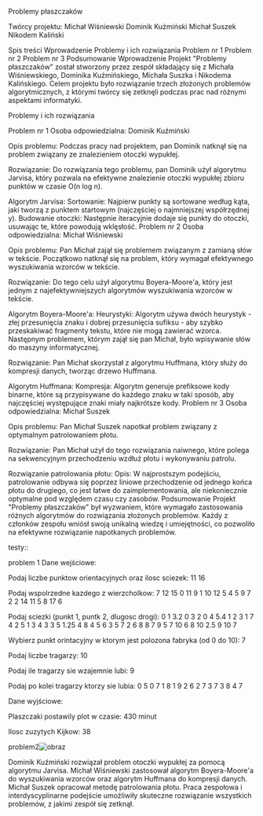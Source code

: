 Problemy płaszczaków

Twórcy projektu:
Michał Wiśniewski
Dominik Kuźmiński
Michał Suszek
Nikodem Kaliński


Spis treści
Wprowadzenie
Problemy i ich rozwiązania
Problem nr 1
Problem nr 2
Problem nr 3
Podsumowanie
Wprowadzenie
Projekt "Problemy płaszczaków" został stworzony przez zespół składający się z Michała Wiśniewskiego, Dominika Kuźmińskiego, Michała Suszka i Nikodema Kalińskiego. Celem projektu było rozwiązanie trzech złożonych problemów algorytmicznych, z którymi twórcy się zetknęli podczas prac nad różnymi aspektami informatyki.

Problemy i ich rozwiązania

Problem nr 1
Osoba odpowiedzialna: Dominik Kuźmiński

Opis problemu: Podczas pracy nad projektem, pan Dominik natknął się na problem związany ze znalezieniem otoczki wypukłej.

Rozwiązanie: Do rozwiązania tego problemu, pan Dominik użył algorytmu Jarvisa, który pozwala na efektywne znalezienie otoczki wypukłej zbioru punktów w czasie O(n log n).

Algorytm Jarvisa:
Sortowanie: Najpierw punkty są sortowane według kąta, jaki tworzą z punktem startowym (najczęściej o najmniejszej współrzędnej y).
Budowanie otoczki: Następnie iteracyjnie dodaje się punkty do otoczki, usuwając te, które powodują wklęsłość.
Problem nr 2
Osoba odpowiedzialna: Michał Wiśniewski

Opis problemu: Pan Michał zajął się problemem związanym z zamianą słów w tekście. Początkowo natknął się na problem, który wymagał efektywnego wyszukiwania wzorców w tekście.

Rozwiązanie: Do tego celu użył algorytmu Boyera-Moore'a, który jest jednym z najefektywniejszych algorytmów wyszukiwania wzorców w tekście.

Algorytm Boyera-Moore'a:
Heurystyki: Algorytm używa dwóch heurystyk - złej przesunięcia znaku i dobrej przesunięcia sufiksu - aby szybko przeskakiwać fragmenty tekstu, które nie mogą zawierać wzorca.
Następnym problemem, którym zajął się pan Michał, było wpisywanie słów do maszyny informatycznej.

Rozwiązanie: Pan Michał skorzystał z algorytmu Huffmana, który służy do kompresji danych, tworząc drzewo Huffmana.

Algorytm Huffmana:
Kompresja: Algorytm generuje prefiksowe kody binarne, które są przypisywane do każdego znaku w taki sposób, aby najczęściej występujące znaki miały najkrótsze kody.
Problem nr 3
Osoba odpowiedzialna: Michał Suszek

Opis problemu: Pan Michał Suszek napotkał problem związany z optymalnym patrolowaniem płotu.

Rozwiązanie: Pan Michał użył do tego rozwiązania naiwnego, które polega na sekwencyjnym przechodzeniu wzdłuż płotu i wykonywaniu patrolu.

Rozwiązanie patrolowania płotu:
Opis: W najprostszym podejściu, patrolowanie odbywa się poprzez liniowe przechodzenie od jednego końca płotu do drugiego, co jest łatwe do zaimplementowania, ale niekoniecznie optymalne pod względem czasu czy zasobów.
Podsumowanie
Projekt "Problemy płaszczaków" był wyzwaniem, które wymagało zastosowania różnych algorytmów do rozwiązania złożonych problemów. Każdy z członków zespołu wniósł swoją unikalną wiedzę i umiejętności, co pozwoliło na efektywne rozwiązanie napotkanych problemów.

testy::


problem 1 Dane wejściowe:

Podaj liczbe punktow orientacyjnych oraz ilosc sciezek:
11 16

Podaj wspolrzedne kazdego z wierzcholkow:
7 12
15 0
11 9
1 10
12 5
4 5
9 7
2 2
14 11
5 8
17 6

Podaj sciezki (punkt 1, puntk 2, dlugosc drogi):
0 1 3.2
0 3 2
0 4 5.4
1 2 3
1 7 4
2 5 1
3 4 3
3 5 1.25
4 8 4
5 6 3
5 7 2
6 8 8
7 9 5
7 10 6
8 10 2.5
9 10 7

Wybierz punkt orintacyjny w ktorym jest polozona fabryka (od 0 do 10): 7

Podaj liczbe tragarzy:
10

Podaj ile tragarzy sie wzajemnie lubi:
9

Podaj po kolei tragarzy ktorzy sie lubia:
0 5
0 7
1 8
1 9
2 6
2 7
3 7
3 8
4 7

Dane wyjściowe:

Plaszczaki postawily plot w czasie: 430 minut

Ilosc zuzytych Kijkow: 38


problem2![obraz](https://github.com/mwwisn/Plaszczak_never_lies/assets/158228165/2d9f65c6-e8ac-4b1f-a102-abb4be2b069a)

Dominik Kuźmiński rozwiązał problem otoczki wypukłej za pomocą algorytmu Jarvisa.
Michał Wiśniewski zastosował algorytm Boyera-Moore'a do wyszukiwania wzorców oraz algorytm Huffmana do kompresji danych.
Michał Suszek opracował metodę patrolowania płotu.
Praca zespołowa i interdyscyplinarne podejście umożliwiły skuteczne rozwiązanie wszystkich problemów, z jakimi zespół się zetknął.
